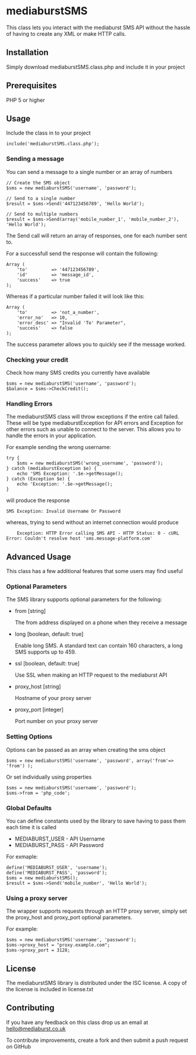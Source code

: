 mediaburstSMS
=============

This class lets you interact with the mediaburst SMS API without 
the hassle of having to create any XML or make HTTP calls.

Installation
------------
Simply download mediaburstSMS.class.php and include it in your project

Prerequisites
-------------
PHP 5 or higher

Usage
-----

Include the class in to your project

	include('mediaburstSMS.class.php');

### Sending a message

You can send a message to a single number or an array of numbers

	// Create the SMS object
	$sms = new mediaburstSMS('username', 'password');

	// Send to a single number
	$result = $sms->Send('447123456789', 'Hello World');

	// Send to multiple numbers
	$result = $sms->Send(array('mobile_number_1', 'mobile_number_2'), 'Hello World');
	
The Send call will return an array of responses, one for each number sent to. 

For a successfull send the response will contain the following:

	Array ( 
		'to'         => '447123456789',
		'id'         => 'message_id',
		'success'    => true
	); 

Whereas if a particular number failed it will look like this:

	Array (
		'to'         => 'not_a_number',
		'error_no'   => 10,
		'error_desc' => "Invalid 'To' Parameter",
		'success'    => false 
	);

The success parameter allows you to quickly see if the message worked.

### Checking your credit

Check how many SMS credits you currently have available

	$sms = new mediaburstSMS('username', 'password');
	$balance = $sms->CheckCredit();

### Handling Errors
The mediaburstSMS class will throw exceptions if the entire call failed. 
These will be type mediaburstException for API errors and Exception 
for other errors such as unable to connect to the server.  This allows
you to handle the errors in your application.

For example sending the wrong username:

	try {
		$sms = new mediaburstSMS('wrong_username', 'password');
	} catch (mediaburstException $e) {
		echo 'SMS Exception: '.$e->getMessage();
	} catch (Exception $e) {
		echo 'Exception: '.$e->getMessage();
	}

will produce the response

	SMS Exception: Invalid Username Or Password

whereas, trying to send without an internet connection would produce

        Exception: HTTP Error calling SMS API - HTTP Status: 0 - cURL Error: Couldn't resolve host 'sms.message-platform.com'	

Advanced Usage
--------------

This class has a few additional features that some users may find useful

### Optional Parameters

The SMS library supports optional parameters for the following:

*   from [string]

    The from address displayed on a phone when they receive a message

*   long [boolean, default: true]  

    Enable long SMS. A standard text can contain 160 characters, a long SMS supports up to 459.

*   ssl [boolean, default: true]

    Use SSL when making an HTTP request to the mediaburst API

* 	proxy_host [string]

	Hostname of your proxy server

*	proxy_port [integer]

	Port number on your proxy server

### Setting Options
Options can be passed as an array when creating the sms object

	$sms = new mediaburstSMS('username', 'password', array('from'=> 'from') );

Or set individually using properties

	$sms = new mediaburstSMS('username', 'password');
	$sms->from = 'php_code';

### Global Defaults
You can define constants used by the library to save having to pass them each time it is called

* MEDIABURST_USER - API Username
* MEDIABURST_PASS - API Password

For exmaple: 

	define('MEDIABURST_USER', 'username');
	define('MEDIABURST_PASS', 'password');
	$sms = new mediaburstSMS();
	$result = $sms->Send('mobile_number', 'Hello World');

### Using a proxy server

The wrapper supports requests through an HTTP proxy server, simply set the proxy_host and 
proxy_port optional parameters.

For example:

	$sms = new mediaburstSMS('username', 'password');
	$sms->proxy_host = "proxy.example.com";
	$sms->proxy_port = 3128;


License
-------

The mediaburstSMS library is distributed under the ISC license. 
A copy of the license is included in license.txt

Contributing
------------

If you have any feedback on this class drop us an email at hello@mediaburst.co.uk

To contribute improvements, create a fork and then submit a push request on GitHub

